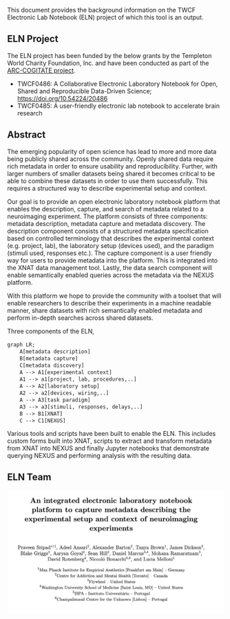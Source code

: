 This document provides the background information on the TWCF Electronic Lab Notebook (ELN) project of which this tool is an output. 

## ELN Project
The ELN project has been funded by the below grants by the Templeton World Charity Foundation, Inc. and have been conducted as part of the [ARC-COGITATE project](https://www.arc-cogitate.com/). 

- TWCF0486: A Collaborative Electronic Laboratory Notebook for Open, Shared and Reproducible Data-Driven Science; https://doi.org/10.54224/20486
- TWCF0485: A user-friendly electronic lab notebook to accelerate brain research 

## Abstract
The emerging popularity of open science has lead to more and more data being publicly shared across the community. Openly shared data require rich metadata in order to ensure usability and reproducibility. Further, with larger numbers of smaller datasets being shared it becomes critical to be able to combine these datasets in order to use them successfully. This requires a structured way to describe experimental setup and context. 

Our goal is to provide an open electronic laboratory notebook platform that enables the description, capture, and search of metadata related to a neuroimaging experiment. The platform consists of three components: metadata description, metadata capture and metadata discovery. The description component consists of a structured metadata specification based on controlled terminology that describes the experimental context (e.g. project, lab), the laboratory setup (devices used), and the paradigm (stimuli used, responses etc.). The capture component is a user friendly way for users to provide metadata into the platform. This is integrated into the XNAT data management tool. Lastly, the data search component will enable semantically enabled queries across the metadata via the NEXUS platform. 

With this platform we hope to provide the community with a toolset that will enable researchers to describe their experiments in a machine readable manner, share datasets with rich semantically enabled metadata and perform in-depth searches across shared datasets.

Three components of the ELN,
```mermaid
graph LR;
	A[metadata description]
	B[metadata capture]
	C[metadata discovery]
	A --> A1[experimental context]
	A1 --> a1[project, lab, procedures,..]
	A --> A2[laboratory setup]
	A2 --> a2[devices, wiring,..]
	A --> A3[task paradigm]
	A3 --> a3[stimuli, responses, delays,..]
	B --> B1[XNAT]
	C --> C1[NEXUS]
```

Various tools and scripts have been built to enable the ELN. This includes custom forms built into XNAT, scripts to extract and transform metadata from XNAT into NEXUS and finally Jupyter notebooks that demonstrate querying NEXUS and performing analysis with the resulting data. 

## ELN Team
![](./assets/team.png)

